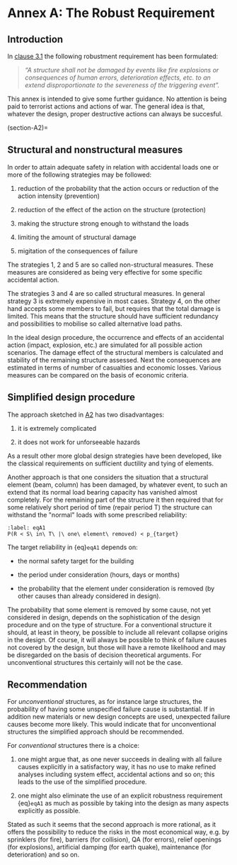 # Annex A: The Robust Requirement

## Introduction 

In [clause 3.1](section-3.1) the following robustment requirement has been formulated:

> *“A structure shall not be damaged by events like fire explosions or consequences of human errors, deterioration effects, etc. to an extend disproportionate to the severeness of the triggering event”.* 

This annex is intended to give some further guidance. No attention is being paid to terrorist actions and actions of war. The general idea is that, whatever the design, proper destructive actions can always be succesful.

(section-A2)=
## Structural and nonstructural measures

In order to attain adequate safety in relation with accidental loads one or more of the following strategies may be followed:

1. reduction of the probability that the action occurs or reduction of the action intensity (prevention)

2. reduction of the effect of the action on the structure (protection)

3. making the structure strong enough to withstand the loads

4. limiting the amount of structural damage

5. migitation of the consequences of failure

The strategies 1, 2 and 5 are so called non-structural measures. These measures are considered as being very effective for some specific accidental action.

The strategies 3 and 4 are so called structural measures. In general strategy 3 is extremely expensive in most cases. Strategy 4, on the other hand accepts some members to fail, but requires that the total damage is limited. This means that the structure should have sufficient redundancy and possibilities to mobilise so called alternative load paths.

In the ideal design procedure, the occurrence and effects of an accidental action (impact, explosion, etc.) are simulated for all possible action scenarios. The damage effect of the structural members is calculated and stability of the remaining structure assessed. Next the consequences are estimated in terms of number of casualties and economic losses. Various measures can be compared on the basis of economic criteria.

## Simplified design procedure

The approach sketched in [A2](section-A2) has two disadvantages:

1. it is extremely complicated

2. it does not work for unforseeable hazards

As a result other more global design strategies have been developed, like the classical
requirements on sufficient ductility and tying of elements.

Another approach is that one considers the situation that a structural element (beam, column) has been damaged, by whatever event, to such an extend that its normal load bearing capacity has vanished almost completely. For the remaining part of the structure it then required that for some relatively short period of time (repair period T) the structure can withstand the "normal" loads with some prescribed reliability:

```{math}
:label: eqA1
P(R < S\ in\ T\ |\ one\ element\ removed) < p_{target}
```

The target reliability in {eq}`eqA1` depends on:

- the normal safety target for the building

- the period under consideration (hours, days or months)

- the probability that the element under consideration is removed (by other causes than
already considered in design).

The probability that some element is removed by some cause, not yet considered in design, depends on the sophistication of the design procedure and on the type of structure. For a conventional structure it should, at least in theory, be possible to include all relevant collapse origins in the design. Of course, it will always be possible to think of failure causes not covered by the design, but those will have a remote likelihood and may be disregarded on the basis of decision theoretical arguments. For unconventional structures this certainly will not be the case.

## Recommendation

For *unconventional* structures, as for instance large structures, the probability of having some unspecified failure cause is substantial. If in addition new materials or new design concepts are used, unexpected failure causes become more likely. This would indicate that for unconventional structures the simplified approach should be recommended.

For *conventional* structures there is a choice:

1. one might argue that, as one never succeeds in dealing with all failure causes explicitly in a satisfactory way, it has no use to make refined analyses including system effect, accidental actions and so on; this leads to the use of the simplified procedure.

2. one might also eliminate the use of an explicit robustness requirement {eq}`eqA1` as much as possible by taking into the design as many aspects explicitly as possible.

Stated as such it seems that the second approach is more rational, as it offers the possibility to reduce the risks in the most economical way, e.g. by sprinklers (for fire), barriers (for collision), QA (for errors), relief openings (for explosions), artificial damping (for earth quake), maintenance (for deterioration) and so on.
